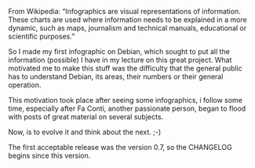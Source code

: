 From Wikipedia: “Infographics are visual representations of information. 
These charts are used where information needs to be explained in a more 
dynamic, such as maps, journalism and technical manuals, educational or 
scientific purposes.”

So I made my first infographic on Debian, which sought to put all the 
information (possible) I have in my lecture on this great project. What 
motivated me to make this stuff was the difficulty that the general public 
has to understand Debian, its areas, their numbers or their general operation.

This motivation took place after seeing some infographics, i follow some time, 
especially after Fa Conti, another passionate person, began to flood with 
posts of great material on several subjects.

Now, is to evolve it and think about the next. ;-)

The first acceptable release was the version 0.7, so the CHANGELOG begins
since this version.

